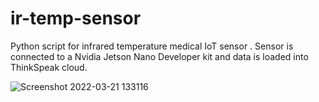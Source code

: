 # ir-temp-sensor
 Python script for infrared temperature medical IoT sensor . Sensor is connected to a Nvidia Jetson Nano Developer kit and data is loaded into ThinkSpeak cloud.

![Screenshot 2022-03-21 133116](https://user-images.githubusercontent.com/59904765/159358735-d555050d-1a57-4c11-8191-7e8874746e72.jpg)
